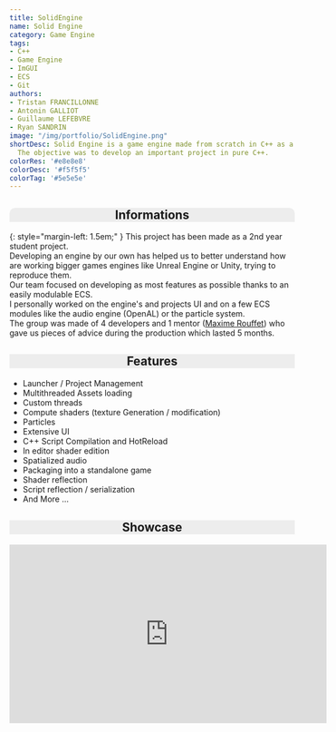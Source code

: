 ```yaml
---
title: SolidEngine
name: Solid Engine
category: Game Engine
tags:
- C++
- Game Engine
- ImGUI
- ECS
- Git
authors:
- Tristan FRANCILLONNE
- Antonin GALLIOT
- Guillaume LEFEBVRE
- Ryan SANDRIN
image: "/img/portfolio/SolidEngine.png"
shortDesc: Solid Engine is a game engine made from scratch in C++ as a school project.
  The objective was to develop an important project in pure C++.
colorRes: '#e8e8e8'
colorDesc: '#f5f5f5'
colorTag: '#5e5e5e'
---
```


<style>
h2 {
    text-align: center; 
    background-color: #ededed; 
    
}

#informations {
    border-top-left-radius: 10px;
    border-top-right-radius: 10px;
}

.content {
    border-radius: 10px;
    
}

iframe {
    text-align: center;
}

</style>
## Informations

{: style="margin-left: 1.5em;" }
This project has been made as a 2nd year student project. \
Developing an engine by our own has helped us to better understand how are working bigger games engines like Unreal Engine or Unity, trying to reproduce them. \
Our team focused on developing as most features as possible thanks to an easily modulable ECS. \
I personally worked on the engine's and projects UI and on a few ECS modules like the audio engine (OpenAL) or the particle system. \
The group was made of 4 developers and 1 mentor ([Maxime Rouffet](https://github.com/mrouffet)) who gave us pieces of advice during the production which lasted 5 months.

## Features
- Launcher / Project Management
- Multithreaded Assets loading
- Custom threads
- Compute shaders (texture Generation / modification)
- Particles
- Extensive UI
- C++ Script Compilation and HotReload
- In editor shader edition
- Spatialized audio
- Packaging into a standalone game
- Shader reflection
- Script reflection / serialization
- And More …

## Showcase

<iframe width="560" height="315" class="hero has-text-centered" src="https://www.youtube.com/embed/3p5YsPb44UI" title="YouTube video player" frameborder="0" allow="accelerometer; autoplay; clipboard-write; encrypted-media; gyroscope; picture-in-picture; web-share" allowfullscreen></iframe>
